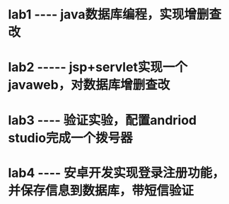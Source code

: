 # lab1 ---- java数据库编程，实现增删查改

# lab2 ----- jsp+servlet实现一个javaweb，对数据库增删查改

# lab3 ---- 验证实验，配置andriod studio完成一个拨号器

# lab4 ---- 安卓开发实现登录注册功能，并保存信息到数据库，带短信验证


